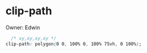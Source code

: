 # clip-path

Owner: Edwin

```css
  /* xy,xy,xy,xy */
clip-path: polygon(0 0, 100% 0, 100% 75vh, 0 100%);
```
